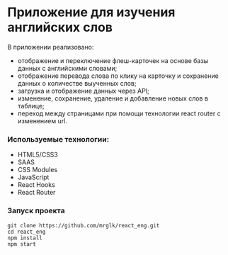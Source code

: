 # Приложение для изучения английских слов

В приложении реализовано:

* отображение и переключение флеш-карточек на основе базы данных с английскими словами;
* отображение перевода слова по клику на карточку и сохранение данных о количестве выученных слов;
* загрузка и отображение данных через API;
* изменение, сохранение, удаление и добавление новых слов в таблице;
* переход между страницами при помощи технологии react router с изменением url.

### Используемые технологии:

* HTML5/СSS3
* SAAS
* CSS Modules
* JavaScript
* React Hooks
* React Router

### Запуск проекта


```
git clone https://github.com/mrglk/react_eng.git
cd react_eng
npm install
npm start
